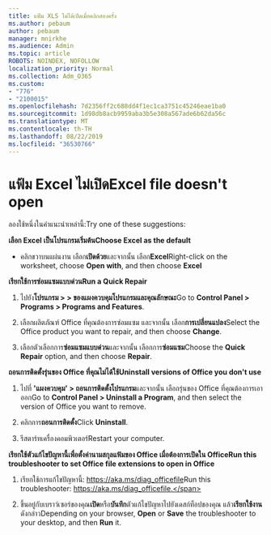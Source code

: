 ```yaml
---
title: แฟ้ม XLS ไม่ได้เปิดเมื่อคลิกสองครั้ง
ms.author: pebaum
author: pebaum
manager: mnirkhe
ms.audience: Admin
ms.topic: article
ROBOTS: NOINDEX, NOFOLLOW
localization_priority: Normal
ms.collection: Adm_O365
ms.custom:
- "776"
- "2100015"
ms.openlocfilehash: 7d2356ff2c688dd4f1ec1ca3751c45246eae1ba0
ms.sourcegitcommit: 1d98db8acb9959aba3b5e308a567ade6b62da56c
ms.translationtype: MT
ms.contentlocale: th-TH
ms.lasthandoff: 08/22/2019
ms.locfileid: "36530766"
---
```

# <a name="excel-file-doesnt-open"></a><span data-ttu-id="41448-102">แฟ้ม Excel ไม่เปิด</span><span class="sxs-lookup"><span data-stu-id="41448-102">Excel file doesn't open</span></span>

<span data-ttu-id="41448-103">ลองใช้หนึ่งในคำแนะนำเหล่านี้:</span><span class="sxs-lookup"><span data-stu-id="41448-103">Try one of these suggestions:</span></span>

<span data-ttu-id="41448-104">**เลือก Excel เป็นโปรแกรมเริ่มต้น**</span><span class="sxs-lookup"><span data-stu-id="41448-104">**Choose Excel as the default**</span></span>

* <span data-ttu-id="41448-105">คลิกขวาบนแผ่นงาน เลือก**เปิดด้วย**และจากนั้น เลือก**Excel**</span><span class="sxs-lookup"><span data-stu-id="41448-105">Right-click on the worksheet, choose **Open with**, and then choose **Excel**</span></span>

<span data-ttu-id="41448-106">**เรียกใช้การซ่อมแซมแบบด่วน**</span><span class="sxs-lookup"><span data-stu-id="41448-106">**Run a Quick Repair**</span></span>

1. <span data-ttu-id="41448-107">ไปยัง**โปรแกรม > > ของแผงควบคุมโปรแกรมและคุณลักษณะ**</span><span class="sxs-lookup"><span data-stu-id="41448-107">Go to **Control Panel > Programs > Programs and Features**.</span></span>

2. <span data-ttu-id="41448-108">เลือกผลิตภัณฑ์ Office ที่คุณต้องการซ่อมแซม และจากนั้น เลือก**การเปลี่ยนแปลง**</span><span class="sxs-lookup"><span data-stu-id="41448-108">Select the Office product you want to repair, and then choose **Change**.</span></span>

3. <span data-ttu-id="41448-109">เลือกตัวเลือกการ**ซ่อมแซมแบบด่วน**และจากนั้น เลือกการ**ซ่อมแซม**</span><span class="sxs-lookup"><span data-stu-id="41448-109">Choose the **Quick Repair** option, and then choose **Repair**.</span></span>

<span data-ttu-id="41448-110">**ถอนการติดตั้งรุ่นของ Office ที่คุณไม่ได้ใช้**</span><span class="sxs-lookup"><span data-stu-id="41448-110">**Uninstall versions of Office you don't use**</span></span>

1. <span data-ttu-id="41448-111">ไปที่ **'แผงควบคุม' > ถอนการติดตั้งโปรแกรม**และจากนั้น เลือกรุ่นของ Office ที่คุณต้องการเอาออก</span><span class="sxs-lookup"><span data-stu-id="41448-111">Go to **Control Panel > Uninstall a Program**, and then select the version of Office you want to remove.</span></span>

2. <span data-ttu-id="41448-112">คลิกการ**ถอนการติดตั้ง**</span><span class="sxs-lookup"><span data-stu-id="41448-112">Click **Uninstall**.</span></span>

3. <span data-ttu-id="41448-113">รีสตาร์ทเครื่องคอมพิวเตอร์</span><span class="sxs-lookup"><span data-stu-id="41448-113">Restart your computer.</span></span>

<span data-ttu-id="41448-114">**เรียกใช้ตัวแก้ไขปัญหานี้เพื่อตั้งค่านามสกุลแฟ้มของ Office เมื่อต้องการเปิดใน Office**</span><span class="sxs-lookup"><span data-stu-id="41448-114">**Run this troubleshooter to set Office file extensions to open in Office**</span></span>

1. <span data-ttu-id="41448-115">เรียกใช้การแก้ไขปัญหานี้: https://aka.ms/diag_officefile</span><span class="sxs-lookup"><span data-stu-id="41448-115">Run this troubleshooter: https://aka.ms/diag_officefile.</span></span>

2. <span data-ttu-id="41448-116">ขึ้นอยู่กับเบราว์เซอร์ของคุณ**เปิด**หรือ**บันทึก**ตัวแก้ไขปัญหาไปยังเดสก์ท็อปของคุณ แล้ว**เรียกใช้งาน**ดังกล่าว</span><span class="sxs-lookup"><span data-stu-id="41448-116">Depending on your browser, **Open** or **Save** the troubleshooter to your desktop, and then **Run** it.</span></span>
